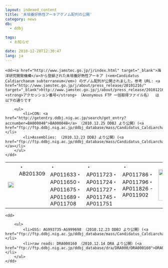 ```yaml
---
layout: indexed_content
title: '未培養好熱性アーキアゲノム配列の公開'
category: news
db:
  - ddbj

tags:
  - お知らせ

date: 2010-12-28T12:30:47
lang: ja
---
```


<dl>

    <dd><a href="http://www.jamstec.go.jp/j/index.html" target="_blank">海洋研究開発機構</a>から登録された未培養好熱性アーキア (<em>Candidatus Caldiarchaeum subterraneum</em>) のゲノム配列が公開されました。参考 URL: <a href="http://www.jamstec.go.jp/j/about/press_release/20101216/" target="_blank">http://www.jamstec.go.jp/j/about/press_release/20101216/</a><strong>アクセッション番号</strong> （Anonymous FTP 一括取得ファイル名）  は以下の通りです

        <ul>
            <li>CON: <a href="http://getentry.ddbj.nig.ac.jp/search/get_entry?accnumber=BA000048">BA000048</a> （2010.12.25 DDBJ より公開）(<a href="ftp://ftp.ddbj.nig.ac.jp/ddbj_database/mass/Candidatus_Caldiarchaeum_subterraneum_CON/Candidatus_Caldiarchaeum_subterraneum_CON_101225_1.seq.gz">Candidatus_Caldiarchaeum_subterraneum_CON_101225_1.seq.gz</a>)</li>
            <li>Assemblies: （2010.12.23 DDBJ より公開）(<a href="ftp://ftp.ddbj.nig.ac.jp/ddbj_database/mass/Candidatus_Caldiarchaeum_subterraneum_ENV/Candidatus_Caldiarchaeum_subterraneum_ENV_101223_1.seq.gz">Candidatus_Caldiarchaeum_subterraneum_ENV_101223_1.seq.gz)</a></li>
        </ul>
    </dd>
</dl>

<table>
    <tbody>
        <tr>
            <td><img src="{{ site.baseurl }}/assets/images/toumei1px.gif" width="20"></td>
            <td valign="top">・AB201309</td>
            <td valign="top">・AP011633・AP011650・AP011675・AP011689・AP011708</td>
            <td valign="top">・AP011723・AP011724・AP011727・AP011745・AP011751</td>
            <td valign="top">・AP011786・AP011796・AP011826 - AP011902</td>
            <td><img src="{{ site.baseurl }}/assets/images/toumei1px.gif" width="100"></td>
        </tr>
    </tbody>
</table>

<dl>

    <dd>

        <ul>
            <li>GSS: AG993735-AG999698 （2010.12.23 DDBJ より公開）(<a href="ftp://ftp.ddbj.nig.ac.jp/ddbj_database/mass/Candidatus_Caldiarchaeum_subterraneum_GSS/Candidatus_Caldiarchaeum_subterraneum_GSS_101223_1.seq.gz">Candidatus_Caldiarchaeum_subterraneum_GSS_101223_1.seq.gz</a>)</li>
            <li>raw reads: DRA000160 （2010.12.14 DRA より公開）(<a href="ftp://ftp.ddbj.nig.ac.jp/ddbj_database/dra/DRA000/DRA000160">DRA000160</a>)</li>
        </ul>
    </dd>
</dl>
